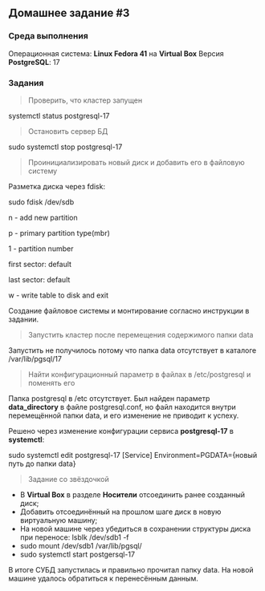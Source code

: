 ## Домашнее задание #3

### Среда выполнения

Операционная система: **Linux Fedora 41** на **Virtual Box** 
Версия  **PostgreSQL**: 17
### Задания

>Проверить, что кластер запущен

systemctl status postgresql-17

>Остановить сервер БД

sudo systemctl stop postgresql-17

>Проинициализировать новый диск и добавить его в файловую систему

Разметка диска через fdisk:

sudo fdisk /dev/sdb

n - add new partition

p - primary partition type(mbr)

1 - partition number

first sector: default

last sector: default

w - write table to disk and exit

Создание файловое системы и монтирование согласно инструкции в задании.

>Запустить кластер после перемещения содержимого папки data

Запустить не получилось потому что папка data отсутствует в каталоге /var/lib/pgsql/17

>Найти конфигурационный параметр в файлах в /etc/postgresql и поменять его

Папка postgresql в /etc отсутствует.
Был найден параметр **data_directory** в файле postgresql.conf, но файл находится внутри перемещённой папки data, и его изменение не приводит к успеху.

Решено через изменение конфигурации сервиса **postgresql-17** в **systemctl**:

sudo systemctl edit postgresql-17
[Service]
Environment=PGDATA={новый путь до папки data}
>Задание со звёздочкой

- В **Virtual Box** в разделе **Носители** отсоединить ранее созданный диск;
- Добавить отсоединённый на прошлом шаге диск в новую виртуальную машину;
- На новой машине через убедиться в сохранении структуры диска при переносе: 
 lsblk /dev/sdb1 -f
- sudo mount /dev/sdb1 /var/lib/pgsql/
- sudo systemctl start postgersql-17

В итоге СУБД запустилась и правильно прочитал папку data. На новой машине удалось обратиться к перенесённым данным.

